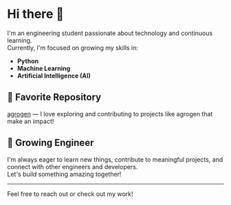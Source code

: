 # Hi there 👋

I'm an engineering student passionate about technology and continuous learning.  
Currently, I'm focused on growing my skills in:

- **Python**
- **Machine Learning**
- **Artificial Intelligence (AI)**

## 🚀 Favorite Repository

[agrogen](https://github.com/search?q=agrogen) — I love exploring and contributing to projects like agrogen that make an impact!

## 🌱 Growing Engineer

I'm always eager to learn new things, contribute to meaningful projects, and connect with other engineers and developers.  
Let's build something amazing together!

---

Feel free to reach out or check out my work!
